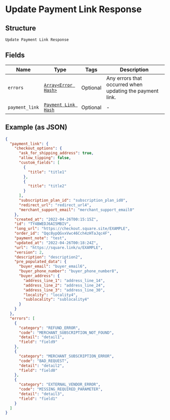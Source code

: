 
# Update Payment Link Response

## Structure

`Update Payment Link Response`

## Fields

| Name | Type | Tags | Description |
|  --- | --- | --- | --- |
| `errors` | [`Array<Error Hash>`](../../doc/models/error.md) | Optional | Any errors that occurred when updating the payment link. |
| `payment_link` | [`Payment Link Hash`](../../doc/models/payment-link.md) | Optional | - |

## Example (as JSON)

```json
{
  "payment_link": {
    "checkout_options": {
      "ask_for_shipping_address": true,
      "allow_tipping": false,
      "custom_fields": [
        {
          "title": "title1"
        },
        {
          "title": "title2"
        }
      ],
      "subscription_plan_id": "subscription_plan_id0",
      "redirect_url": "redirect_url4",
      "merchant_support_email": "merchant_support_email0"
    },
    "created_at": "2022-04-26T00:15:15Z",
    "id": "TY4BWEDJ6AI5MBIV",
    "long_url": "https://checkout.square.site/EXAMPLE",
    "order_id": "Qqc8ypQGvxVwc46Cch4zHTaJqc4F",
    "payment_note": "test",
    "updated_at": "2022-04-26T00:18:24Z",
    "url": "https://square.link/u/EXAMPLE",
    "version": 2,
    "description": "description2",
    "pre_populated_data": {
      "buyer_email": "buyer_email6",
      "buyer_phone_number": "buyer_phone_number8",
      "buyer_address": {
        "address_line_1": "address_line_14",
        "address_line_2": "address_line_24",
        "address_line_3": "address_line_30",
        "locality": "locality4",
        "sublocality": "sublocality4"
      }
    }
  },
  "errors": [
    {
      "category": "REFUND_ERROR",
      "code": "MERCHANT_SUBSCRIPTION_NOT_FOUND",
      "detail": "detail1",
      "field": "field9"
    },
    {
      "category": "MERCHANT_SUBSCRIPTION_ERROR",
      "code": "BAD_REQUEST",
      "detail": "detail2",
      "field": "field0"
    },
    {
      "category": "EXTERNAL_VENDOR_ERROR",
      "code": "MISSING_REQUIRED_PARAMETER",
      "detail": "detail3",
      "field": "field1"
    }
  ]
}
```

